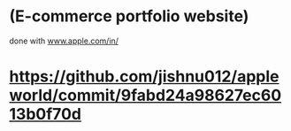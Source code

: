 # (E-commerce portfolio website)
done with www.apple.com/in/
# https://github.com/jishnu012/appleworld/commit/9fabd24a98627ec6013b0f70d
